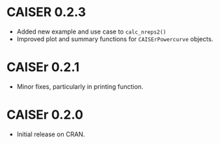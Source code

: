 # CAISER 0.2.3
* Added new example and use case to `calc_nreps2()`
* Improved plot and summary functions for `CAISErPowercurve` objects.

# CAISEr 0.2.1
* Minor fixes, particularly in printing function.

# CAISEr 0.2.0
* Initial release on CRAN.
